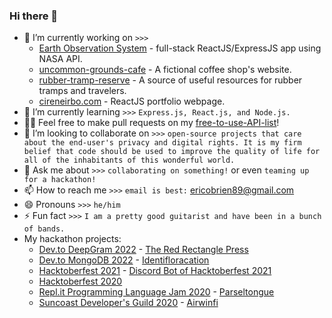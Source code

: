 ### Hi there 👋


- 🔭 I’m currently working on `>>>` 
    - [Earth Observation System](https://github.com/cireneirbo/Earth-Observation-System) - full-stack ReactJS/ExpressJS app using NASA API.
    - [uncommon-grounds-cafe](https://github.com/cireneirbo/uncommon-grounds-cafe) - A fictional coffee shop's website.
    - [rubber-tramp-reserve](https://github.com/cireneirbo/rubber-tramp-reserve) - A source of useful resources for rubber tramps and travelers.
    - [cireneirbo.com](https://github.com/cireneirbo/cireneirbo.com) - ReactJS portfolio webpage.
- 🌱 I’m currently learning `>>>` `Express.js, React.js, and Node.js.`
- 🐱‍🏍 Feel free to make pull requests on my [free-to-use-API-list](https://github.com/cireneirbo/free-to-use-API-list)!
- 👯 I’m looking to collaborate on `>>>` `open-source projects that care about the end-user's privacy and digital rights. It is my firm belief that code should be used to improve the quality of life for all of the inhabitants of this wonderful world.`
- 💬 Ask me about `>>>` `collaborating on something!` or even `teaming up for a hackathon!`
- 📫 How to reach me `>>>` `email is best:` ericobrien89@gmail.com
- 😄 Pronouns `>>>` `he/him`
- ⚡ Fun fact `>>>` `I am a pretty good guitarist and have been in a bunch of bands.`
- My hackathon projects:
    - [Dev.to DeepGram 2022](https://developers.deepgram.com/events/dev-to-hackathon-2022/) - [The Red Rectangle Press](https://github.com/cireneirbo/the-red-rectangle-press)
    - [Dev.to MongoDB 2022](https://dev.to/devteam/announcing-the-mongodb-atlas-hackathon-on-dev-4b6m) - [Identifloracation](https://github.com/cireneirbo/identi-flora-cation)
    - [Hacktoberfest 2021](https://www.digitalocean.com/blog/hacktoberfest-is-back-2021) - [Discord Bot of Hacktoberfest 2021](https://github.com/cireneirbo/discord-bot-of-hacktoberfest-2021)
    - [Hacktoberfest 2020](https://www.digitalocean.com/blog/announcing-hacktoberfest-2020)
    - [Repl.it Programming Language Jam 2020](https://replit.com/talk/announcements/Programming-Language-Jam-Let-the-hacking-begin/49105) - [Parseltongue](https://github.com/cireneirbo/parseltongue)
    - [Suncoast Developer's Guild 2020](https://hack.suncoast.io/) - [Airwinfi](https://github.com/cireneirbo/airwinfi)
